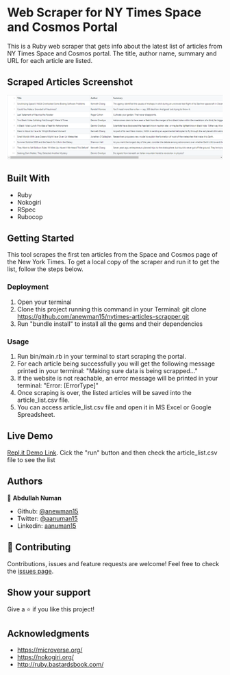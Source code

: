 # Web Scraper for NY Times Space and Cosmos Portal
This is a Ruby web scraper that gets info about the latest list of articles from NY Times Space and Cosmos portal. The title, author name, summary and URL for each article are listed.

## Scraped Articles Screenshot
![Scraped Articles Screenshot](./nytimes-articles-scraper-screenshot.png)

## Built With
- Ruby
- Nokogiri
- RSpec
- Rubocop

## Getting Started
This tool scrapes the first ten articles from the Space and Cosmos page of the New York Times. To get a local copy of the scraper and run it to get the list, follow the steps below.

### Deployment
1. Open your terminal
2. Clone this project running this command in your Terminal: git clone https://github.com/anewman15/nytimes-articles-scrapper.git
3. Run "bundle install" to install all the gems and their dependencies

### Usage
1. Run bin/main.rb in your terminal to start scraping the portal.
3. For each article being successfully you will get the following message printed in your terminal: 
"Making sure data is being scrapped..."
4. If the website is not reachable, an error message will be printed in your terminal: 
"Error: [ErrorType]"
5. Once scraping is over, the listed articles will be saved into the article_list.csv file.
6. You can access article_list.csv file and open it in MS Excel or Google Spreadsheet.

## Live Demo
[Repl.it Demo Link](https://repl.it/@anewman15/nytimes-articles-scraper#main.rb).
Cick the "run" button and then check the article_list.csv file to see the list

## Authors
👤 **Abdullah Numan**
- Github: [@anewman15](https://github.com/anewman15)
- Twitter: [@aanuman15](https://twitter.com/aanuman15)
- Linkedin: [aanuman15](https://www.linkedin.com/in/aanuman15/)

## 🤝 Contributing
Contributions, issues and feature requests are welcome!
Feel free to check the [issues page](https://github.com/anewman15/nytimes-articles-scraper/issues).

## Show your support
Give a ⭐️ if you like this project!

## Acknowledgments
- https://microverse.org/
- https://nokogiri.org/
- http://ruby.bastardsbook.com/